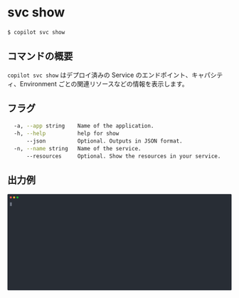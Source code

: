 # svc show
```bash
$ copilot svc show
```

## コマンドの概要

`copilot svc show` はデプロイ済みの Service のエンドポイント、キャパシティ、Environment ごとの関連リソースなどの情報を表示します。

## フラグ

```bash
  -a, --app string    Name of the application.
  -h, --help          help for show
      --json          Optional. Outputs in JSON format.
  -n, --name string   Name of the service.
      --resources     Optional. Show the resources in your service.
```

## 出力例

![Running copilot svc show](https://raw.githubusercontent.com/kohidave/copilot-demos/master/svc-show.svg?sanitize=true)
